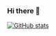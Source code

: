 ### Hi there 👋
[![GitHub stats](https://github-readme-stats.vercel.app/api?username=MichalProsniak&show_icons=true&theme=great-gatsby)](https://github.com/MichalProsniak?tab=repositories)

<!--
**MichalProsniak/MichalProsniak** is a ✨ _special_ ✨ repository because its `README.md` (this file) appears on your GitHub profile.

Here are some ideas to get you started:

- 🔭 I’m currently working on ...
- 🌱 I’m currently learning ...
- 👯 I’m looking to collaborate on ...
- 🤔 I’m looking for help with ...
- 💬 Ask me about ...
- 📫 How to reach me: ...
- 😄 Pronouns: ...
- ⚡ Fun fact: ...
-->
